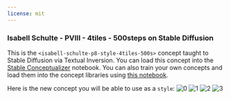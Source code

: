 ```yaml
---
license: mit
---
```

### Isabell Schulte - PVIII - 4tiles - 500steps on Stable Diffusion
This is the `<isabell-schulte-p8-style-4tiles-500s>` concept taught to Stable Diffusion via Textual Inversion. You can load this concept into the [Stable Conceptualizer](https://colab.research.google.com/github/huggingface/notebooks/blob/main/diffusers/stable_conceptualizer_inference.ipynb) notebook. You can also train your own concepts and load them into the concept libraries using [this notebook](https://colab.research.google.com/github/huggingface/notebooks/blob/main/diffusers/sd_textual_inversion_training.ipynb).

Here is the new concept you will be able to use as a `style`:
![<isabell-schulte-p8-style-4tiles-500s> 0](https://huggingface.co/sd-concepts-library/isabell-schulte-pviii-4tiles-500steps/resolve/main/concept_images/0.jpeg)
![<isabell-schulte-p8-style-4tiles-500s> 1](https://huggingface.co/sd-concepts-library/isabell-schulte-pviii-4tiles-500steps/resolve/main/concept_images/1.jpeg)
![<isabell-schulte-p8-style-4tiles-500s> 2](https://huggingface.co/sd-concepts-library/isabell-schulte-pviii-4tiles-500steps/resolve/main/concept_images/3.jpeg)
![<isabell-schulte-p8-style-4tiles-500s> 3](https://huggingface.co/sd-concepts-library/isabell-schulte-pviii-4tiles-500steps/resolve/main/concept_images/2.jpeg)

